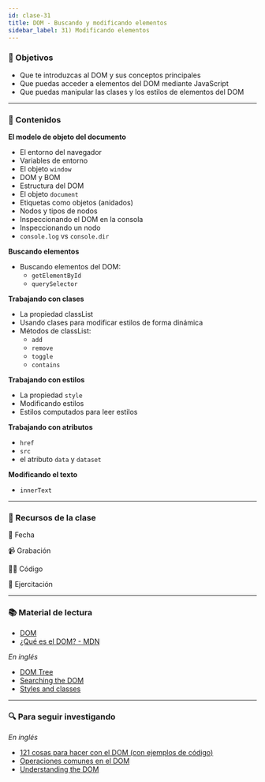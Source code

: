 ```yaml
---
id: clase-31
title: DOM - Buscando y modificando elementos
sidebar_label: 31) Modificando elementos
---
```


### 🏁 Objetivos

- Que te introduzcas al DOM y sus conceptos principales
- Que puedas acceder a elementos del DOM mediante JavaScript
- Que puedas manipular las clases y los estilos de elementos del DOM

---

### 📝 Contenidos

**El modelo de objeto del documento**

- El entorno del navegador
- Variables de entorno
- El objeto `window`
- DOM y BOM
- Estructura del DOM
- El objeto `document`
- Etiquetas como objetos (anidados)
- Nodos y tipos de nodos
- Inspeccionando el DOM en la consola
- Inspeccionando un nodo
- `console.log` vs `console.dir`

**Buscando elementos**

- Buscando elementos del DOM:
  - `getElementById`
  - `querySelector`

**Trabajando con clases**

- La propiedad classList
- Usando clases para modificar estilos de forma dinámica
- Métodos de classList:
  - `add`
  - `remove`
  - `toggle`
  - `contains`

**Trabajando con estilos**

- La propiedad `style`
- Modificando estilos
- Estilos computados para leer estilos

**Trabajando con atributos**

- `href`
- `src`
- el atributo `data` y `dataset`

**Modificando el texto**

- `innerText`

---

### 🚀 Recursos de la clase

📆 Fecha

📹 Grabación

👩‍💻 Código

💪 Ejercitación

---

### 📚 Material de lectura

- [DOM](https://frontend.adaitw.org/docs/js/js08)
- [¿Qué es el DOM? - MDN](https://developer.mozilla.org/es/docs/Referencia_DOM_de_Gecko/Introducci%C3%B3n)

_En inglés_

- [DOM Tree](https://javascript.info/dom-nodes)
- [Searching the DOM](https://javascript.info/searching-elements-dom)
- [Styles and classes](https://javascript.info/styles-and-classes)

---

### 🔍 Para seguir investigando

_En inglés_

- [121 cosas para hacer con el DOM (con ejemplos de código)](https://htmldom.dev/)
- [Operaciones comunes en el DOM](https://plainjs.com/javascript/traversing/)
- [Understanding the DOM](https://www.digitalocean.com/community/tutorial_series/understanding-the-dom-document-object-model)
